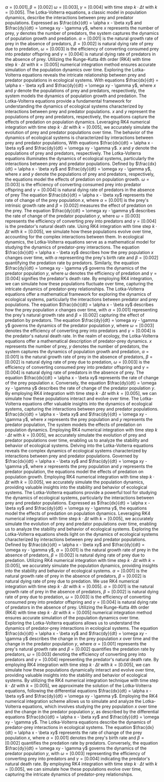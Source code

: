 $\alpha = [0.001], \beta = [0.002]$ $\omega = [0.003], \gamma = [0.004]$ with time step $k \cdot \Delta t$ with $k = [0.005]$.
The Lotka-Volterra equations, a classic model in population dynamics, describe the interactions between prey and predator populations. 
Expressed as $\frac{dx}{dt} = \alpha x - \beta xy$ and $\frac{dy}{dt} = \omega xy - \gamma y$, where $x$ represents the number of prey, $y$ denotes the number of predators, the system captures the dynamics of population growth and predation.
$\alpha = [0.001]$ is the natural growth rate of prey in the absence of predators, $\beta = [0.002]$ is natural dying rate of prey due to predation, $\omega = [0.003]$ is the efficiency of converting consumed prey into predator offspring and $\gamma = [0.004]$ is natural dying rate of predators in the absence of prey.
Utilizing the Runge-Kutta 4th order (RK4) with time step $k \cdot \Delta t$ with $k = [0.005]$ numerical integration method ensures accurate simulation of the population dynamics over time.
Exploring the Lotka-Volterra equations reveals the intricate relationship between prey and predator populations in ecological systems. 
With equations $\frac{dx}{dt} = \alpha x - \beta xy$ and $\frac{dy}{dt} = \omega xy - \gamma y$, where $x$ and $y$ denote the populations of prey and predators, respectively, the system models the dynamics of population growth and predation. 
The Lotka-Volterra equations provide a fundamental framework for understanding the dynamics of ecological systems characterized by interactions between prey and predator populations. 
$x$ and $y$ represent the populations of prey and predators, respectively, the equations capture the effects of predation on population dynamics. 
Leveraging RK4 numerical integration with time step $k \cdot \Delta t$ with $k = [0.005]$, we accurately simulate the evolution of prey and predator populations over time.
The behavior of the dynamics of ecological systems is characterized by interactions between prey and predator populations, With equations $\frac{dx}{dt} = \alpha x - \beta xy$ and $\frac{dy}{dt} = \omega xy - \gamma y$.
$x$ and $y$ denote the populations of prey and predators, respectively.
The Lotka-Volterra equations illuminates the dynamics of ecological systems, particularly the interactions between prey and predator populations. 
Defined by $\frac{dx}{dt} = \alpha x - \beta xy$ and $\frac{dy}{dt} = \omega xy - \gamma y$, where $x$ and $y$ denote the populations of prey and predators, respectively, the equations model the effects of predation on population growth. 
$\omega = [0.003]$ is the efficiency of converting consumed prey into predator offspring and $\gamma = [0.004]$ is natural dying rate of predators in the absence of prey
The equation $\frac{dx}{dt} = \alpha x - \beta xy$ represents the rate of change of the prey population $x$, where $\alpha= [0.001]$ is the prey's intrinsic growth rate and $\beta = [0.002]$ measures the effect of predation on the prey. 
The equation $\frac{dy}{dt} = \omega xy - \gamma y$ describes the rate of change of the predator population $y$, where $\omega = [0.003]$ represents the efficiency of converting prey into predators and $\gamma = [0.004]$ is the predator's natural death rate. 
Using RK4 integration with time step $k \cdot \Delta t$ with $k = [0.005]$, we simulate how these populations evolve over time, accounting for the complex interactions between them.
In ecological dynamics, the Lotka-Volterra equations serve as a mathematical model for studying the dynamics of predator-prey interactions. 
The equation $\frac{dx}{dt} = \alpha x - \beta xy$ describes how the prey population $x$ changes over time, with $\alpha$ representing the prey's birth rate and $\beta = [0.002]$ quantifying the predation rate by predators. 
Similarly, the equation $\frac{dy}{dt} = \omega xy - \gamma y$ governs the dynamics of the predator population $y$, where $\omega$ denotes the efficiency of predation and $\gamma = [0.004]$ signifies the predator's death rate. 
By employing RK4 integration, we can simulate how these populations fluctuate over time, capturing the intricate dynamics of predator-prey relationships.
The Lotka-Volterra equations offer a mathematical framework for exploring the dynamics of ecological systems, particularly the interactions between predator and prey populations. 
The equation $\frac{dx}{dt} = \alpha x - \beta xy$ describes how the prey population $x$ changes over time, with $\alpha = [0.001]$ representing the prey's natural growth rate and $\beta = [0.002]$ capturing the effect of predation by predators. 
The equation $\frac{dy}{dt} = \omega xy - \gamma y$ governs the dynamics of the predator population $y$, where $\omega = [0.003]$ denotes the efficiency of converting prey into predators and $\gamma = [0.004]$ is the predator's natural death rate.
In the realm of ecology, the Lotka-Volterra equations offer a mathematical description of predator-prey dynamics. $x$ represents the number of prey, $y$ denotes the number of predators, the system captures the dynamics of population growth and predation, $\alpha = [0.001]$ is the natural growth rate of prey in the absence of predators, $\beta = [0.002]$ is natural dying rate of prey due to predation, $\omega = [0.003]$ is the efficiency of converting consumed prey into predator offspring and $\gamma = [0.004]$ is natural dying rate of predators in the absence of prey.
The equation $\frac{dx}{dt} = \alpha x - \beta xy$ represents the rate of change of the prey population $x$. Conversely, the equation $\frac{dy}{dt} = \omega xy - \gamma y$ describes the rate of change of the predator population $y$. By employing RK4 integration with time step $k \cdot \Delta t$ with $k = [0.005]$, we can simulate how these populations interact and evolve over time.
The Lotka-Volterra equations offer valuable insights into the dynamics of ecological systems, capturing the interactions between prey and predator populations. $\frac{dx}{dt} = \alpha x - \beta xy$ and $\frac{dy}{dt} = \omega xy - \gamma y$, where $x$ represents the prey population and $y$ represents the predator population, 
The system models the effects of predation on population dynamics. Employing RK4 numerical integration with time step $k \cdot \Delta t$ with $k = [0.005]$, we accurately simulate the evolution of prey and predator populations over time, enabling us to analyze the stability and behavior of ecological systems.
Delving into the Lotka-Volterra equations reveals the complex dynamics of ecological systems characterized by interactions between prey and predator populations. Governed by  $\frac{dx}{dt} = \alpha x - \beta xy$ and $\frac{dy}{dt} = \omega xy - \gamma y$, where $x$ represents the prey population and $y$ represents the predator population, the equations model the effects of predation on population growth. 
Employing RK4 numerical integration with time step $k \cdot \Delta t$ with $k = [0.005]$, we accurately simulate the population dynamics, providing valuable insights into the stability and behavior of ecological systems.
The Lotka-Volterra equations provide a powerful tool for studying the dynamics of ecological systems, particularly the interactions between prey and predator populations. 
Expressed as $\frac{dx}{dt} = \alpha x - \beta xy$ and $\frac{dy}{dt} = \omega xy - \gamma y$, the equations model the effects of predation on population dynamics. 
Leveraging RK4 numerical integration with time step $k \cdot \Delta t$ with $k = [0.005]$, we accurately simulate the evolution of prey and predator populations over time, enabling us to analyze the stability and behavior of ecological systems.
Exploring the Lotka-Volterra equations sheds light on the dynamics of ecological systems characterized by interactions between prey and predator populations. Defined by $\frac{dx}{dt} = \alpha x - \beta xy$ and $\frac{dy}{dt} = \omega xy - \gamma y$, $\alpha = [0.001]$ is the natural growth rate of prey in the absence of predators, $\beta = [0.002]$ is natural dying rate of prey due to predation. Utilizing RK4 numerical integration with time step $k \cdot \Delta t$ with $k = [0.005]$, we accurately simulate the population dynamics, providing insights into the stability and behavior of ecological systems.
$\alpha = [0.001]$ is the natural growth rate of prey in the absence of predators, $\beta = [0.002]$ is natural dying rate of prey due to predation.
We use RK4 numerical integration with time step $k \cdot \Delta t$ with $k = [0.005]$.
$\alpha = [0.001]$ is the natural growth rate of prey in the absence of predators, $\beta = [0.002]$ is natural dying rate of prey due to predation, $\omega = [0.003]$ is the efficiency of converting consumed prey into predator offspring and $\gamma = [0.004]$ is natural dying rate of predators in the absence of prey. Utilizing the Runge-Kutta 4th order (RK4) with time step $k \cdot \Delta t$ with $k = [0.005]$ numerical integration method ensures accurate simulation of the population dynamics over time.
Exploring the Lotka-Volterra equations allows us to understand the dynamics of predator-prey interactions in ecological systems. The equation $\frac{dx}{dt} = \alpha x - \beta xy$ and $\frac{dy}{dt} = \omega xy - \gamma y$ describes the change in the prey population $x$ over time and the change in the predator population $y$, where $\alpha = [0.001]$ represents the prey's natural growth rate and $\beta = [0.002]$ quantifies the predation rate by predators, $\omega = [0.003]$ denoting the efficiency of converting prey into predators and $\gamma = [0.004]$ representing the predator's natural death rate. 
By employing RK4 integration with time step $k \cdot \Delta t$ with $k = [0.005]$, we can simulate how these populations dynamically interact and evolve over time, providing valuable insights into the stability and behavior of ecological systems.
By utilizing the RK4 numerical integration technique with time step $k \cdot \Delta t$ with $k = [0.005]$, we approximate the solution of the Lotka-Volterra equations, following the differential equations $\frac{dx}{dt} = \alpha x - \beta xy$ and $\frac{dy}{dt} = \omega xy - \gamma y$.
Employing the RK4 numerical integration scheme allows us to simulate and analyze the Lotka-Volterra equations, which involves studying the prey population $x$ over time and the change in the predator population $y$, as described by the differential equations $\frac{dx}{dt} = \alpha x - \beta xy$ and $\frac{dy}{dt} = \omega xy - \gamma y$.
The Lotka-Volterra equations describe the dynamics of predator-prey interactions in ecological systems. The equation $\frac{dx}{dt} = \alpha x - \beta xy$ represents the rate of change of the prey population $x$, where $\alpha = [0.001]$ denotes the prey's birth rate and $\beta = [0.002]$ quantifies the predation rate by predators. Conversely, the equation $\frac{dy}{dt} = \omega xy - \gamma y$ governs the dynamics of the predator population $y$, with $\omega = [0.003]$ representing the efficiency of converting prey into predators and $\gamma = [0.004]$ indicating the predator's natural death rate. By employing RK4 integration with time step $k \cdot \Delta t$ with $k = [0.005]$, we can simulate how these populations evolve over time, capturing the intricate dynamics of predator-prey relationships.
